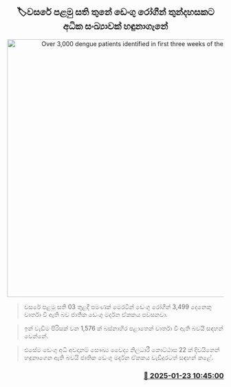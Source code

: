 <p align='center'><b><h2 align='center' title='Over 3,000 dengue patients identified in first three weeks of the year'>🏷වසරේ පළමු සති තුනේ ඩෙංගු රෝගීන් තුන්දහසකට අධික සංඛ්‍යාවක් හඳුනාගැ​නේ</h2></b></p>
<p align='center'><img src='https://helakuru.sgp1.cdn.digitaloceanspaces.com/esana/images/lib/dengue-archived.jpg' width='600' alt='Over 3,000 dengue patients identified in first three weeks of the year'></p>

> වසරේ පළමු සති 03 තුළදී පමණක් මෙරටින් ඩෙංගු රෝගීන් 3,499 දෙනෙකු වාර්තා වී ඇති බව ජාතික ඩෙංගු මර්දන ඒකකය පවසනවා.

> ඉන් වැඩිම පිරිසක් වන 1,576 ක් බස්නාහිර පළාතෙන් වාර්තා වී ඇති බවයි සඳහන් වෙන්නේ.

> එසේම ඩෙංගු අධි අවදානම් සෞඛ්‍ය වෛද්‍ය නිලධාරී කොට්ඨා​ස 22 ක් දිවයිනෙන් හඳුනාගෙන ඇති බව‍යි ජාතික ඩෙංගු මර්දන ඒකකය වැඩිදුරටත් සඳහන් කළේ.



<h3 align='right'><a href='https://www.helakuru.lk/esana/p/106823/'>📅 2025-01-23 10:45:00</a></h3>
